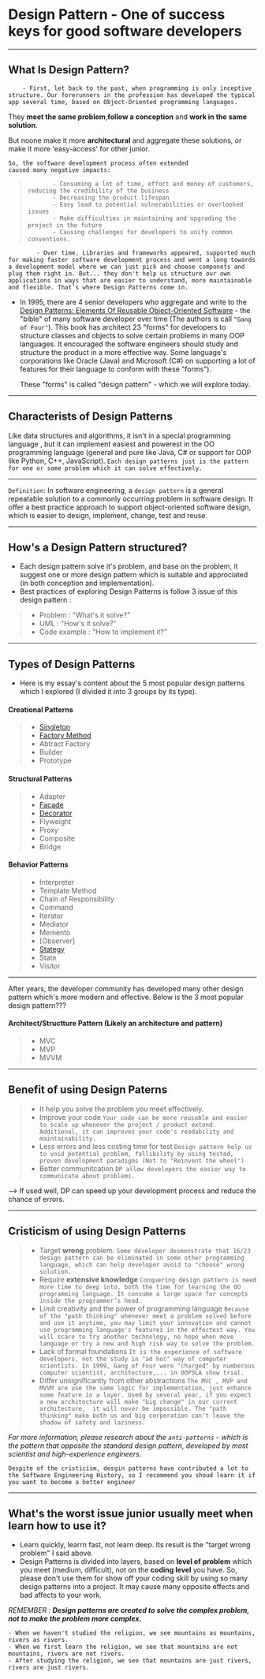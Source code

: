 # Design Pattern - One of success keys for good software developers

<!-- *`This essay's examples are written in Java. Please get the basic Java core and OOP skills first, or you can mark it somewhere in your device to read later`* -->

______
## What Is Design Pattern?
        - First, let back to the past, when programming is only inceptive structure. Our forerunners in the profession has developed the typical app several time, based on Object-Oriented programming languages. 
They __meet the same problem__,__follow a conception__ and __work in the same solution__.

But noone make it more __architectural__ and aggregate these solutions, or make it more 'easy-access' for other junior. 
    
    So, the software development process often extended
    caused many negative impacts:
>            - Consuming a lot of time, effort and money of customers, reducing the credibility of the business
>            - Decreasing the product lifespan
>            - Easy lead to potential vulnerabilities or overlooked issues
>            - Make difficulties in maintaining and upgrading the project in the future
>            - Causing challenges for developers to unify common conventions.

            - Over time, Libraries and frameworks appeared, supported much for making faster software development process and went a long towards a development model where we can just pick and choose componets and plug them right in. But... they don't help us structure our own applications in ways that are easier to understand, more maintainable and flexible. That’s where Design Patterns come in. 

- In  1995, there are 4 senior developers who aggregate and write to the [Design Patterns: Elements Of Reusable Object-Oriented Software]("http://www.amazon.co.uk/Design-patterns-elements-reusable-object-oriented/dp/0201633612") - the "bible" of many software developer over time (The authors is call `"Gang of Four"`). This book has architect 23 "forms" for developers to structure classes and objects to
solve certain problems in many OOP languages. It encouraged the software engineers should study and structure the product in a more effective way. Some language's corporations like Oracle (Java) and Microsoft (C#) on supporting a lot of features for their language to conform with these "forms").

    These "forms" is called "design pattern" - which we will explore today.
    
______
## Characterists of Design Patterns

Like data structures and algorithms, it isn't in a special programming language , but it can implement easiest and powerest in the OO programming language (general and pure like Java, C# or support for OOP like Python, C++, JavaScript). 
`Each design patterns just is the pattern for one or some problem which it can solve effectively.`

___
`Definition`: In software engineering, a `design pattern` is a general repeatable solution to a commonly occurring problem in software design. It offer a best practice approach to support object-oriented software design, which is easier to design, implement, change, test and reuse.
____
## How's a Design Pattern structured?
- Each design pattern solve it's problem, and base on the problem, it suggest one or more design pattern which is  suitable and approciated (in both conception and implementation).
- Best practices of exploring Design Patterns is follow 3 issue of this design pattern : 
> + Problem : "What's it solve?"
> + UML     : "How's it solve?"
> + Code example : "How to implement it?"

___
## Types of Design Patterns
- Here is my essay's content about the 5 most popular design patterns which I explored (I divided it into 3 groups by its type).

#### Creational Patterns
> - [Singleton](/Singleton.md)
> - [Factory Method](/Factory.md)
> - Abtract Factory
> - Builder
> - Prototype
#### Structural Patterns
> - Adapter
> - [Facade]()
> - [Decorator]()
> - Flyweight
> - Proxy
> - Composite
> - Bridge
#### Behavior Patterns
> - Interpreter
> - Template Method
> - Chain of Responsibility
> - Command
> - Iterator
> - Mediator
> - Memento
> - [Observer]
> - [Stategy]()
> - State
> - Visitor

___
After years, the developer community has developed many 
other design pattern which's more modern and effective. Below is the 3 most popular design pattern??? 
#### Architect/Structture Pattern (Likely an architecture and pattern)
> - MVC 
> - MVP
> - MVVM



___
## Benefit of using Design Paterns
> - It help you solve the problem you meet effectively. 
> - Improve your code 
`Your code can be more reusable and easier to scale up whenever the project / product extend. Additional, it can improves your code's readability and maintainability.`
> - Less errors and less costing time for test
`Design pattern help us to void potential problem, fallibility by using tested, proven development paradigms (Not to "Reinvent the wheel")`
> - Better communitcation
`DP allow developers the easier way to communicate about problems.`

--> If used well, DP can speed up your development process and reduce the chance of errors.

____
## Cristicism of using Design Patterns
> - Target **wrong** problem. 
`Some developer desmonstrate that 16/23 design pattern can be eliminated in some other programming language, which can help developer avoid to "choose" wrong solution.`
> - Require **extensive knowledge**
`Conquering design pattern is need more time to deep into, both the time for learning the OO programming language. It consume a large space for concepts inside the programmer’s head.`
> - Limit creativity and the power of programming language 
`Because of the "path thinking" whenever meet a problem solved before and use it anytime, you may limit your innovation and cannot use programming language's features in the effectest way. You will scare to try another technology, no hope when move language or try a new and high risk way to solve the problem.`
> - Lack of formal foundations
`It is the experience of software developers, not the study in "ad hoc" way of computer scientists. In 1999, Gang of Four were "charged" by numberous computer scientist, architecture,... in OOPSLA show trial.`
> - Differ unsignificantly from other abstractions
`The MVC , MVP and MVVM are use the same logic for implementation, just enhance some feature in a layer. Used by several year, if you expect a new architecture will make "big change" in our current architecture,  it will never be impossible. The "path thinking" make both us and big corperation can't leave the shadow of safety and laziness.`

*For more information, please research about the `anti-patterns` - which is the pattern that opposite the standard design pattern, developed by most scientist and high-experience engineers.*

`Despite of the cristicism, desgin patterns have contributed a lot to the Software Engineering History, so I recommend you shoud learn it if you want to become a better engineer`

<!-- Blog of some "Trashing DP" -->
[](https://www.red-gate.com/simple-talk/blogs/why-following-design-patterns-is-a-bad-idea/)
[](https://sourcemaking.com/design_patterns)

___
## What's the worst issue junior usually meet when learn how to use it?
- Learn quickly, learrn fast, not learn deep.
Its result is the "target wrong problem" I said above. 
- Design Patterns is divided into layers, based on **level of problem** which you meet (medium, difficult), not on the **coding level** you have. So, please don't use them for show off your coding skill by using so many design patterns into a project. It may cause many opposite effects and bad affects to your work.

*REMEMBER : **Design patterns are created to solve the complex problem, not to make the problem more complex.***

```
- When we haven't studied the religion, we see mountains as mountains,  rivers as rivers. 
- When we first learn the religion, we see that mountains are not mountains, rivers are not rivers. 
- After studying the religion, we see that mountains are just rivers, rivers are just rivers.
```